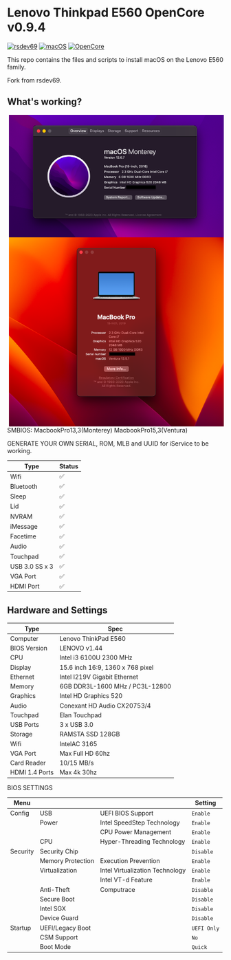 # Lenovo Thinkpad E560 OpenCore v0.9.4


[![rsdev69](https://img.shields.io/badge/rsdev69-fork-green?logo=github)](https://github.com/rsdev69/ThinkPad-E560-Hackintosh)
[![macOS](https://img.shields.io/badge/Apple-macOS-white)](https://developer.apple.com/documentation/macos-release-notes)
[![OpenCore](https://img.shields.io/badge/OpenCore-0.9.4-blue)](https://github.com/acidanthera/OpenCorePkg)

This repo contains the files and scripts to install macOS on the Lenovo E560 family.

Fork from rsdev69.

## What's working?

<img align="right" src="./img/specsmonterey.png" alt="specsmonterey" width="500">
<img align="right" src="./img/specsventura.png" alt="specsventura" width="500">

SMBIOS: MacbookPro13,3(Monterey)
        MacbookPro15,3(Ventura)


GENERATE YOUR OWN SERIAL, ROM, MLB and UUID for iService to be working.

| Type             | Status |
|------------------|--------|
| Wifi             |    ✅  |
| Bluetooth        |    ✅  |
| Sleep            |    ✅  |
| Lid              |    ✅  |
| NVRAM            |    ✅  |
| iMessage         |    ✅  |
| Facetime         |    ✅  |
| Audio            |    ✅  |
| Touchpad         |    ✅  |
| USB 3.0 SS x 3   |    ✅  |
| VGA Port         |    ✅  |
| HDMI Port        |    ✅  |

 
## Hardware and Settings

| Type           | Spec                                |
|----------------|-------------------------------------|
| Computer       | Lenovo ThinkPad E560                |
| BIOS Version   | LENOVO v1.44                        |
| CPU            | Intel i3 6100U 2300 MHz             |
| Display        | 15.6 inch 16:9, 1360 x 768 pixel    |
| Ethernet       | Intel I219V Gigabit Ethernet        |
| Memory         | 6GB DDR3L-1600 MHz / PC3L-12800     |
| Graphics       | Intel HD Graphics 520               |
| Audio          | Conexant HD Audio CX20753/4         |
| Touchpad       | Elan Touchpad                       |
| USB Ports      | 3 x USB 3.0                         |
| Storage        | RAMSTA SSD 128GB                    |
| Wifi           | IntelAC 3165                        |
| VGA Port       | Max Full HD 60hz                    |
| Card Reader    | 10/15 MB/s                          |
| HDMI 1.4 Ports | Max 4k 30hz                         |

BIOS SETTINGS

| Menu     |                   |                                 | Setting     |
|----------|-------------------|---------------------------------|-------------|
| Config   | USB               | UEFI BIOS Support               | `Enable `   |
|          | Power             | Intel SpeedStep Technology      | `Enable `   |
|          |                   | CPU Power Management            | `Enable `   |
|          | CPU               | Hyper-Threading Technology      | `Enable `   |
| Security | Security Chip     |                                 | `Disable `  |
|          | Memory Protection | Execution Prevention            | `Enable `   |
|          | Virtualization    | Intel Virtualization Technology | `Enable `   |
|          |                   | Intel VT-d Feature              | `Enable `   |
|          | Anti-Theft        | Computrace                      | `Disable `  |
|          | Secure Boot       |                                 | `Disable `  |
|          | Intel SGX         |                                 | `Disable `  |
|          | Device Guard      |                                 | `Disable `  |
| Startup  | UEFI/Legacy Boot  |                                 | `UEFI Only` |
|          | CSM Support       |                                 | `No`        |
|          | Boot Mode         |                                 | `Quick`     |
